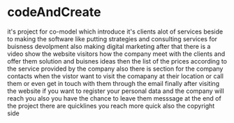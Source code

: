 # codeAndCreate
it's project for co-model which introduce it's clients alot of services beside to making the software like putting strategies and consulting services for buisness devolpment also making digital marketing 
after that there is a video show the website visitors how the company meet with the clients and offer  them solution and buisnes ideas
then the list of the prices according to the service provided by the company 
also there is section for the company contacts when the vistor want to visit the comapany at their location or call them or even get in touch with them through the email 
finally after visiting the website if you want to register your personal data and the company will reach you also you have the chance to leave them messsage 
at the end of the project there are quicklines you reach more quick also the copyright side
